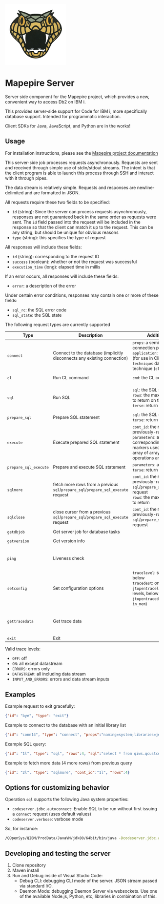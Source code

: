 
<img src="mapepire-logo.png" alt="logo" width="200"/>

# Mapepire Server

Server side component for the Mapepire project, which provides a new, convenient way to access Db2 on IBM i.

This provides server-side support for Code for IBM i, more specifically database support. Intended for programmatic interaction.

Client SDKs for Java, JavaScript, and Python are in the works! 

## Usage

For installation instructions, please see the [Mapepire project documentation](https://mapepire-ibmi.github.io/guides/sysadmin/)

This server-side job processes requests asynchronously. Requests are sent and received
through simple use of stdin/stdout streams. The intent is that the client program
is able to launch this process through SSH and interact with it through pipes. 

The data stream is relatively simple. Requests and responses are newline-delimited and
are formatted in JSON. 

All requests require these two fields to be specified:
- `id` (string): Since the server can process requests asynchronously, responses are not
   guaranteed back in the same order as requests were sent. The `id` field passed into
   the request will be included in the response so that the client can match it up
   to the request. This can be any string, but should be unique for obvious reasons
- `type` (string): this specifies the type of request

All responses will include these fields:
- `id` (string): corresponding to the request ID
- `success` (boolean): whether or not the request was successful
- `execution_time` (long): elapsed time in millis

If an error occurs, all responses will include these fields:
- `error`: a description of the error

Under certain error conditions, responses may contain one or more of these fields:
- `sql_rc`: the SQL error code
- `sql_state`: the SQL state

The following request types are currently supported

| Type          | Description   | Additional input fields  | Additional output fields  |
| ------------- | ------------- | ------------- | -------------  |
| `connect`     | Connect to the database (implicitly disconnects any existing connection) | `props`: a semicolon-delimited list of connection properties <br/> `application`: the application name (for use in Client Special Registers) <br/> `technique`: database connection technique (`cli` or `tcp`) | `job`: the server job | 
| `cl`          | Run CL command  | `cmd`: the CL command | `data`: the resulting job log entries | 
| `sql`         | Run SQL  | `sql`: the SQL statement <br/> `rows`: the maximum number of rows to return on the first request <br/> `terse`: return data in terse format | `metadata`: metadata about the result set <br/> `data`: the data <br/> `is_done`: whether all rows were fetched | 
| `prepare_sql`         | Prepare SQL statement  | `sql`: the SQL statement <br/> `terse`: return data in terse format | 
| `execute`         | Execute prepared SQL statement  | `cont_id`: the request ID of the previously-run `sql` or `prepare_sql` <br /> `parameters`: array parameter values corresponding to any parameter markers used. If `parameters` is an array of arrays, then the sql operations are executed as a batch. |   `data`: the data |
| `prepare_sql_execute`         | Prepare and execute SQL statement  | `parameters`: array parameter values <br/> `terse`: return data in terse format |  `data`: the data |
| `sqlmore`     | fetch more rows from a previous `sql`/`prepare_sql`/`prepare_sql_execute` request  | `cont_id`: the request ID of the previously-run `sql`/`prepare_sql`/`prepare_sql_execute` request <br/> `rows`: the maximum number of rows to return | `data`: the data <br/> `is_done`: whether all rows were fetched | 
| `sqlclose`     | close cursor from a previous `sql`/`prepare_sql`/`prepare_sql_execute` request  | `cont_id`: the request ID of the previously-run `sql`/`prepare_sql`/`prepare_sql_execute` request |  | 
| `getdbjob`     | Get server job for database tasks  |  | `job`: the server job | 
| `getversion`   | Get version info  |  | `build_date`: build date <br/> `version`: version | 
| `ping`         | Liveness check |  | `alive`: this program is still responsive <br/> `db_alive`: there is an active connection to the database |
| `setconfig`    | Set configuration options | `tracelevel`: see valid trace levels, below <br/> `tracedest`: one of (`file`, `in_mem`) <br/> `jtopentracelevel`: see valid trace levels, below <br/> `jtopentracedest`: one of (`file`, `in_mem`) | `tracedest`, `tracelevel`,`jtopentracedest`, `jtopentracelevel`, | 
| `gettracedata` | Get trace data |  | `tracedata`: the trace data (as a singular HTML string) <br/> `jtopentracedata`: the JtOpen trace data (plain text) |
| `exit      `   | Exit  |  |  | 

Valid trace levels:
- `OFF`: off
- `ON`: all except datastream
- `ERRORS`: errors only
- `DATASTREAM`: all including data stream
- `INPUT_AND_ERRORS`: errors and data stream inputs

## Examples

Example request to exit gracefully:
```json
{"id": "bye", "type": "exit"}
```

Example to connect to the database with an initial library list
```json
{"id": "conn14", "type": "connect", "props":"naming=system;libraries=jesseg,qiws"}
```

Example SQL query:
```json
{"id": "1l", "type": "sql", "rows":4, "sql":"select * from qiws.qcustcddt"}
```

Example to fetch more data (4 more rows) from previous query
```json
{"id": "2l", "type": "sqlmore", "cont_id":"1l", "rows":4}
```


## Options for customizing behavior

Operation `sql` supports the following Java system properties:
- `codeserver.jdbc.autoconnect`: Enable SQL to be run without first issuing a `connect` request (uses default values)
- `codeserver.verbose`: verbose mode

So, for instance:

```bash
/QOpenSys/QIBM/ProdData/JavaVM/jdk80/64bit/bin/java -Dcodeserver.jdbc.autoconnect=true -jar codeforibmiserver.jar
```

## Developing and testing the server

1. Clone repository
2. Maven install
3. Run and Debug inside of Visual Studio Code:
   * Debug CLI: debugging CLI mode of the server. JSON stream passed via standard I/O.
   * Daemon Mode: debugging Daemon Server via websockets. Use one of the available Node.js, Python, etc, libraries in combination of this.
